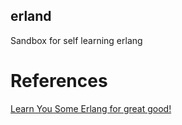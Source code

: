 ## erland
Sandbox for self learning erlang

# References
[Learn You Some Erlang for great good!](http://learnyousomeerlang.com/)

